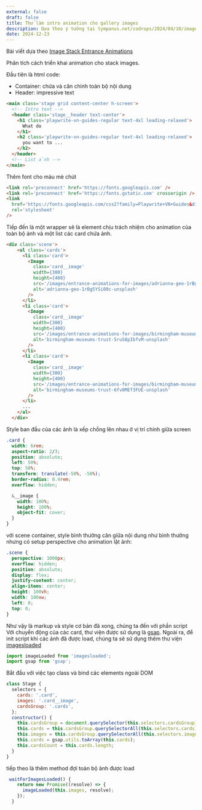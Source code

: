 ```yaml
---
external: false
draft: false
title: Thử làm intro animation cho gallery images 
description: Dựa theo ý tưởng tại tympanus.net/codrops/2024/04/10/image-stack-entrance-animations/
date: 2024-12-23
---
```


Bài viết dựa theo [Image Stack Entrance Animations](https://tympanus.net/codrops/2024/04/10/image-stack-entrance-animations/)

Phân tích cách triển khai animation cho stack images.

Đầu tiên là html code:

- Container: chứa và căn chỉnh toàn bộ nội dung
- Header: impressive text

```html
<main class='stage grid content-center h-screen'>
  <!-- Intro text -->
  <header class='stage__header text-center'>
    <h1 class='playwrite-vn-guides-regular text-4xl leading-relaxed'>
      What do
    </h1>
    <h2 class='playwrite-vn-guides-regular text-4xl leading-relaxed'>
      you want to ...
    </h2>
  </header>
  <!-- List ảnh -->
</main>
```

Thêm font cho màu mè chút

```html
<link rel='preconnect' href='https://fonts.googleapis.com' />
<link rel='preconnect' href='https://fonts.gstatic.com' crossorigin />
<link
  href='https://fonts.googleapis.com/css2?family=Playwrite+VN+Guides&display=swap'
  rel='stylesheet'
/>
```

Tiếp đến là một wrapper sẽ là element chịu trách nhiệm cho animation của toàn bộ ảnh và một list các card chứa ảnh.

```html
<div class='scene'>
    <ul class='cards'>
      <li class='card'>
        <Image
          class='card__image'
          width={300}
          height={400}
          src='/images/entrance-animations-for-images/adrianna-geo-1rBg5YSi00c-unsplash.jpg'
          alt='adrianna-geo-1rBg5YSi00c-unsplash'
        />
      </li>
      <li class='card'>
        <Image
          class='card__image'
          width={300}
          height={400}
          src='/images/entrance-animations-for-images/birmingham-museums-trust-5ruS8plfbvM-unsplash.jpg'
          alt='birmingham-museums-trust-5ruS8pIbfvM-unsplash'
        />
      </li>
      <li class='card'>
        <Image
          class='card__image'
          width={300}
          height={400}
          src='/images/entrance-animations-for-images/birmingham-museums-trust-6fv0MEf3FUE-unsplash.jpg'
          alt='birmingham-museums-trust-6fv0MEf3FUE-unsplash'
        />
      </li>
      ...      
    </ul>
  </div>

```

Style ban đầu của các ảnh là xếp chồng lên nhau ở vị trí chính giữa screen

```css
.card {
  width: 6rem;
  aspect-ratio: 2/3;
  position: absolute;
  left: 50%;
  top: 50%;
  transform: translate(-50%, -50%);
  border-radius: 0.4rem;
  overflow: hidden;

  &__image {
    width: 100%;
    height: 100%;
    object-fit: cover;
  }
}
```

với scene container, style bình thường căn giữa nội dung như bình thường nhưng có setup perspective cho animation lật ảnh:

```css
.scene {
  perspective: 1000px;
  overflow: hidden;
  position: absolute;
  display: flex;
  justify-content: center;
  align-items: center;
  height: 100vh;
  width: 100vw;
  left: 0;
  top: 0;
}
```

Như vậy là markup và style cơ bản đã xong, chúng ta đến với phần script
Với chuyển động của các card, thư viện được sử dụng là [gsap](https://gsap.com/). Ngoài ra, để init script khi các ảnh đã được load, chúng ta sẽ sử dụng thêm thư viện [imagesloaded](https://github.com/desandro/imagesloaded)

```javascript
import imageLoaded from 'imagesloaded';
import gsap from 'gsap';
```

Bắt đầu với việc tạo class và bind các elements ngoài DOM

```javascript
class Stage {
  selectors = {
    cards: '.card',
    images: '.card__image',
    cardsGroup: '.cards',
  }; 
  constructor() {
    this.cardsGroup = document.querySelector(this.selectors.cardsGroup);
    this.cards = this.cardsGroup.querySelectorAll(this.selectors.cards);
    this.images = this.cardsGroup.querySelectorAll(this.selectors.images);
    this.cards = gsap.utils.toArray(this.cards);
    this.cardsCount = this.cards.length;  
  }
}
```

tiếp theo là thêm method đợi toàn bộ ảnh được load

```javascript
 waitForImagesLoaded() {
    return new Promise((resolve) => {
      imageLoaded(this.images, resolve);
    });
  }
```
